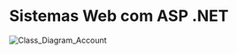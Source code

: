 # Sistemas Web com ASP .NET 

![Class_Diagram_Account](https://github.com/alexfariakof/Infnet_Sistemas-Web-com-ASP.NET_24E1_3/assets/42475620/ec078c31-5e97-4719-8f5d-1488a1d982c4)

